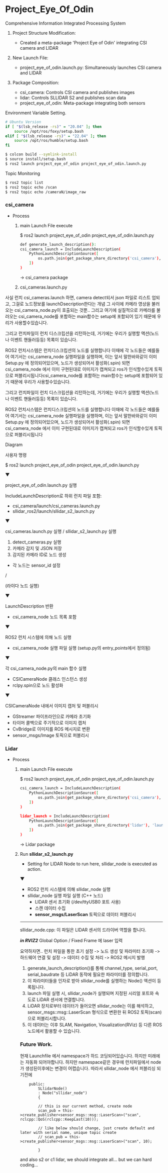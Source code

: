 # Project_Eye_Of_Odin
Comprehensive Information Integrated Processing System

1. Project Structure Modification:
    - Created a meta-package 'Project Eye of Odin' integrating CSI camera and LIDAR

2. New Launch File:
    - project_eye_of_odin.launch.py: Simultaneously launches CSI camera and LIDAR

3. Package Composition:
    - csi_camera: Controls CSI camera and publishes images
    - lidar: Controls SLLIDAR S2 and publishes scan data
    - project_eye_of_odin: Meta-package integrating both sensors


Environment Variable Setting.
```bash
# Ubuntu Version
if [ "$(lsb_release -rs)" = "20.04" ]; then
    source /opt/ros/foxy/setup.bash
elif [ "$(lsb_release -rs)" = "22.04" ]; then
    source /opt/ros/humble/setup.bash
fi
```

```bash
$ colcon build --symlink-install
$ source install/setup.bash
$ ros2 launch project_eye_of_odin project_eye_of_odin.launch.py
```

Topic Monitoring
```bash
$ ros2 topic list
$ ros2 topic echo /scan
$ ros2 topic echo /cameraN/image_raw
```



### csi_camera
* Process
    1. main Launch File execute
        
        $ ros2 launch project_eye_of_odin project_eye_of_odin.launch.py

        ```bash
        def generate_launch_description():
        csi_camera_launch = IncludeLaunchDescription(
            PythonLaunchDescriptionSource([
                os.path.join(get_package_share_directory('csi_camera'), 'launch', 'csi_cameras.launch.py')
            ])
        )
        ```
        -> csi_camera package
    2. csi_cameras.launch.py

사실 런치 csi_cameras.launch 하면, camera detect되서 json 파일로 리스트 업되고, 그걸로 노드정보를 launchDsecription한다는 개념
그 사이에 카메라 영상을 불러오는 csi_camera_node.py이 호출되는 것뿐..
그리고 여기에 실질적으로 카메라를 불러오는 csi_camera_node를 포함하는 main함수는 setup에 포함되어 있기 때문에 우리가 사용할수있습니다.

그리고 런치파일이 런치 디스크립션을 리턴하는데, 거기에는 우리가 실행할 액션(노드나 이벤트 핸들러등등) 목록이 있습니다.


ROS2 런치시스템은 런치디스크립션의 노드를 실행합니다
이때에 각 노드들은 예를들어 여기서는 csi_camera_node 실행파일을 실행하며, 이는 앞서 말한바와같이 이미 Setup.py 에 정의되어있으며, 노드가 생성되어서 활성화(.spin) 되면 csi_camera_node 에서 이미 구현된대로 이미지가 캡쳐되고 ros가 인식할수있게 토픽으로 퍼블리시됩니다csi_camera_node를 포함하는 main함수는 setup에 포함되어 있기 때문에 우리가 사용할수있습니다.

그리고 런치파일이 런치 디스크립션을 리턴하는데, 거기에는 우리가 실행할 액션(노드나 이벤트 핸들러등등) 목록이 있습니다.


ROS2 런치시스템은 런치디스크립션의 노드를 실행합니다
이때에 각 노드들은 예를들어 여기서는 csi_camera_node 실행파일을 실행하며, 이는 앞서 말한바와같이 이미 Setup.py 에 정의되어있으며, 노드가 생성되어서 활성화(.spin) 되면 csi_camera_node 에서 이미 구현된대로 이미지가 캡쳐되고 ros가 인식할수있게 토픽으로 퍼블리시됩니다


Diagram

사용자 명령

$ ros2 launch project_eye_of_odin project_eye_of_odin.launch.py

▼

project_eye_of_odin.launch.py 실행

IncludeLaunchDescription로 하위 런치 파일 포함:

- csi_camera/launch/csi_cameras.launch.py
- sllidar_ros2/launch/sllidar_s2_launch.py    

▼

csi_cameras.launch.py 실행 / sllidar_s2_launch.py 실행

1. detect_cameras.py 실행
2. 카메라 감지 및 JSON 저장
3. 감지된 카메라 ID로 노드 생성
- 각 노드는 sensor_id 설정

/

(라이다 노드 실행)

▼

LaunchDescription 반환
- csi_camera_node 노드 목록 포함  

▼

ROS2 런치 시스템에 의해 노드 실행
- csi_camera_node 실행 파일 실행
(setup.py의 entry_points에서 정의됨)

▼


각 csi_camera_node.py의 main 함수 실행
- CSICameraNode 클래스 인스턴스 생성
- rclpy.spin으로 노드 활성화

▼

CSICameraNode 내에서 이미지 캡처 및 퍼블리시

- GStreamer 파이프라인으로 카메라 초기화
- 타이머 콜백으로 주기적으로 이미지 캡처
- CvBridge로 이미지를 ROS 메시지로 변환
- sensor_msgs/Image 토픽으로 퍼블리시


### Lidar

* Process
    1. main Launch File execute
        
        $ ros2 launch project_eye_of_odin project_eye_of_odin.launch.py

        ```bash
        csi_camera_launch = IncludeLaunchDescription(
            PythonLaunchDescriptionSource([
                os.path.join(get_package_share_directory('csi_camera'), 'launch', 'csi_cameras.launch.py')
            ])
        )

        lidar_launch = IncludeLaunchDescription(
            PythonLaunchDescriptionSource([
                os.path.join(get_package_share_directory('lidar'), 'launch', 'sllidar_s2_launch.py')
            ])
        )
        ```
        -> Lidar package
    2. Run **sllidar_s2_launch.py**
    
         - Setting for LIDAR Node to run
        here, sllidar_node is executed as action.
        

        ▼

         - ROS2 런치 시스템에 의해 sllidar_node 실행
         - sllidar_node 실행 파일 실행 (C++ 노드)
             - LIDAR 센서 초기화 (/dev/ttyUSB0 포트 사용)
            - 스캔 데이터 수집
            - **sensor_msgs/LaserScan** 토픽으로 데이터 퍼블리시
        
        * ** 
        sllidar_node.cpp: 이 파일은 LIDAR 센서의 드라이버 역할을 합니다.


        ***in RVIZ2***
        Global Option / Fixed Frame 에 laser 입력


        요약하자면..
        런치 파일을 통한 초기 설정 -> 노드 생성 및 파라미터 초기화 -> 하드웨어 연결 및 설정 -> 데이터 수집 및 처리 -> ROS2 메시지 발행
        1. generate_launch_description()를 통해 channel_type, serial_port, serial_baudrate 등 LiDAR 동작에 필요한 파라미터를 정의합니다.
        2. 이 파라미터들을 인자로 받아 sllidar_node를 실행하는 Node() 액션이 등록됩니다.
        3. launch 파일 실행 시, sllidar_node가 실행되며 지정된 시리얼 포트와 속도로 LiDAR 센서에 연결합니다.
        4. LiDAR 장치로부터 데이터가 들어오면 sllidar_node는 이를 해석하고, sensor_msgs::msg::LaserScan 형식으로 변환한 뒤 ROS2 토픽(scan)으로 퍼블리시합니다.
        5. 이 데이터는 이후 SLAM, Navigation, Visualization(RViz) 등 다른 ROS 노드에서 활용할 수 있습니다.



        ### Future Work.
        현재 Launchfile 에서 namespace가 하드 코딩되어있습니다.
        하지만 미래에는 자동화 되어야합니다.
        하지만 namespace같은 경우에 런치파일에서 node가 생성된이후에는 변경이 어렵습니다.
        따라서 sllidar_node 에서 퍼블리싱 되기전에 

    
        ```
            public:
                SLlidarNode()
                : Node("sllidar_node")
                {
                
                // this is our current method, create node 
                scan_pub = this->create_publisher<sensor_msgs::msg::LaserScan>("scan", rclcpp::QoS(rclcpp::KeepLast(10)));
                
                // like below should change, just create default and later with serial name, unique topic create
                // scan_pub = this->create_publisher<sensor_msgs::msg::LaserScan>("scan", 10);
                
                }
        ```

        and also s2 or c1 lidar, we should integrate all... but we can hard coding...  

    



